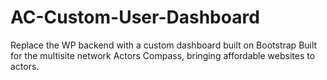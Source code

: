 # AC-Custom-User-Dashboard
Replace the WP backend with a custom dashboard built on Bootstrap
Built for the multisite network Actors Compass, bringing affordable websites to actors.
